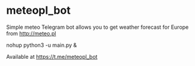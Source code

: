 # meteopl_bot
Simple meteo Telegram bot allows you to get weather forecast for Europe from http://meteo.pl

nohup python3 -u main.py &

Available at https://t.me/meteopl_bot